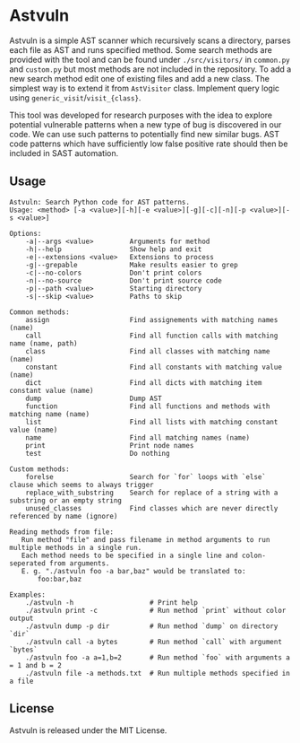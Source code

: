 # Astvuln

Astvuln is a simple AST scanner which recursively scans a directory, parses each
file as AST and runs specified method. Some search methods are provided with the
tool and can be found under `./src/visitors/` in `common.py` and `custom.py` but
most methods are not included in the repository. To add a new search method edit
one of existing files and add a new class. The simplest way is to extend it from
`AstVisitor` class. Implement query logic using `generic_visit`/`visit_{class}`.

This tool was developed for research purposes with the idea to explore potential
vulnerable patterns when a new type of bug is discovered in our code. We can use
such patterns to potentially find new similar bugs. AST code patterns which have
sufficiently low false positive rate should then be included in SAST automation.

## Usage

```
Astvuln: Search Python code for AST patterns.
Usage: <method> [-a <value>][-h][-e <value>][-g][-c][-n][-p <value>][-s <value>]

Options:
    -a|--args <value>         Arguments for method
    -h|--help                 Show help and exit
    -e|--extensions <value>   Extensions to process
    -g|--grepable             Make results easier to grep
    -c|--no-colors            Don't print colors
    -n|--no-source            Don't print source code
    -p|--path <value>         Starting directory
    -s|--skip <value>         Paths to skip

Common methods:
    assign                    Find assignements with matching names (name)
    call                      Find all function calls with matching name (name, path)
    class                     Find all classes with matching name (name)
    constant                  Find all constants with matching value (name)
    dict                      Find all dicts with matching item constant value (name)
    dump                      Dump AST
    function                  Find all functions and methods with matching name (name)
    list                      Find all lists with matching constant value (name)
    name                      Find all matching names (name)
    print                     Print node names
    test                      Do nothing

Custom methods:
    forelse                   Search for `for` loops with `else` clause which seems to always trigger
    replace_with_substring    Search for replace of a string with a substring or an empty string
    unused_classes            Find classes which are never directly referenced by name (ignore)

Reading methods from file:
   Run method "file" and pass filename in method arguments to run multiple methods in a single run.
   Each method needs to be specified in a single line and colon-seperated from arguments.
   E. g. "./astvuln foo -a bar,baz" would be translated to:
       foo:bar,baz

Examples:
    ./astvuln -h                   # Print help
    ./astvuln print -c             # Run method `print` without color output
    ./astvuln dump -p dir          # Run method `dump` on directory `dir`
    ./astvuln call -a bytes        # Run method `call` with argument `bytes`
    ./astvuln foo -a a=1,b=2       # Run method `foo` with arguments a = 1 and b = 2
    ./astvuln file -a methods.txt  # Run multiple methods specified in a file
```

## License

Astvuln is released under the MIT License.
